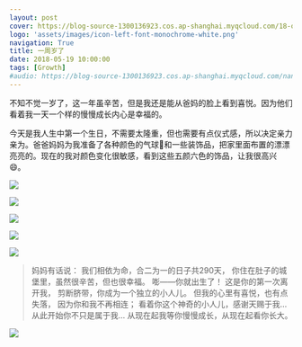 ```yaml
---
layout: post
cover: https://blog-source-1300136923.cos.ap-shanghai.myqcloud.com/18-one-year-old/cover-one-years-old.jpg
logo: 'assets/images/icon-left-font-monochrome-white.png'
navigation: True
title: 一周岁了
date: 2018-05-19 10:00:00
tags: [Growth]
#audio: https://blog-source-1300136923.cos.ap-shanghai.myqcloud.com/nan-shan-nan.mp3
---
```

不知不觉一岁了，这一年虽辛苦，但是我还是能从爸妈的脸上看到喜悦。因为他们看着我一天一个样的慢慢成长内心是幸福的。

今天是我人生中第一个生日，不需要太隆重，但也需要有点仪式感，所以决定亲力亲为。爸爸妈妈为我准备了各种颜色的气球🎈和一些装饰品，把家里面布置的漂漂亮亮的。现在的我对颜色变化很敏感，看到这些五颜六色的饰品，让我很高兴😄。

![](https://blog-source-1300136923.cos.ap-shanghai.myqcloud.com/18-one-year-old/IMG_9958.jpg)

![](https://blog-source-1300136923.cos.ap-shanghai.myqcloud.com/18-one-year-old/IMG_9977.jpg)

![](https://blog-source-1300136923.cos.ap-shanghai.myqcloud.com/18-one-year-old/IMG_9962.jpg)

![](https://blog-source-1300136923.cos.ap-shanghai.myqcloud.com/18-one-year-old/IMG_9997.jpg)

![](https://blog-source-1300136923.cos.ap-shanghai.myqcloud.com/18-one-year-old/IMG_9948.jpg)

> 妈妈有话说：
> 我们相依为命，合二为一的日子共290天， 你住在肚子的城堡里，虽然很辛苦，但也很幸福。 嘭——你就出生了！ 这是你的第一次离开我， 剪断脐带，你成为一个独立的小人儿。 但我的心里有喜悦，也有点失落， 因为你和我不再相连； 看着你这个神奇的小人儿，感谢天赐于我… 从此开始你不只是属于我... 从现在起我等你慢慢成长，从现在起看你长大。
>

![](https://blog-source-1300136923.cos.ap-shanghai.myqcloud.com/18-one-year-old/IMG_9970.jpg)